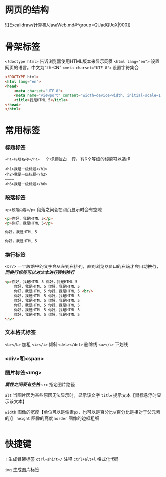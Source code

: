 # 网页的结构
![[Excalidraw/计算机/JavaWeb.md#^group=QUadQUqX|900]]
# 骨架标签
`<!doctype html>` 告诉浏览器使用HTML版本来显示网页
`<html lang="en">` 设置网页的语言。中文为“zh-CN”
`<meta charset="UTF-8">` 设置字符集合

```html
<!DOCTYPE html>   
<html lang="en">
<head>
    <meta charset="UTF-8">
    <meta name="viewport" content="width=device-width, initial-scale=1.0">
    <title>我是HTML 5</title>
</head>
</html>
```

# 常用标签
### 标题标签
`<h1>标题名称</h1>`
一个标题独占一行，有6个等级的标题可以选择

```
<h1>我是一级标题</h1>
<h2>我是一级标题</h2>
…………
<h6>我是一级标题</h6>
```
### 段落标签
`<p>段落内容</p>`
段落之间会在网页显示时会有空隙

```html
<p>你好，我是HTML 5</p>
<p>你好，我是HTML 5</p>

你好，我是HTML 5

你好，我是HTML 5
```
### 换行标签
`<br/>`
一个段落中的文字会从左到右排列，直到浏览器窗口的右端才会自动换行，***而换行标签可以对文本进行强制换行***

```html
<p>你好，我是HTML 5 你好，我是HTML 5
	你好，我是HTML 5 你好，我是HTML 5
	你好，我是HTML 5 你好，我是HTML 5 <br/>
	你好，我是HTML 5 你好，我是HTML 5
	你好，我是HTML 5 你好，我是HTML 5
	你好，我是HTML 5 你好，我是HTML 5
	你好，我是HTML 5 你好，我是HTML 5
	你好，我是HTML 5 你好，我是HTML 5
</p>
```
### 文本格式标签
`<b></b>` 加粗
`<i></i>` 倾斜
`<del></del>` 删除线
`<u></u>` 下划线
### \<div\>和\<span\>

### 图片标签\<img\>
***属性之间要有空格***
`src` 指定图片路径

`alt` 当图片因为某些原因无法显示时，显示该文字
`title` 提示文本【鼠标悬浮时显示该文本】

`width` 图像的宽度【单位可以是像素`px`，也可以是百分比`%`(百分比是相对于父元素的)】
`height` 图像的高度
`border` 图像的边框粗细

```html

```

# 快捷键
`!` 生成骨架标签
`ctrl+shift+/` 注释
`ctrl+alt+l` 格式化代码

`img` 生成图片标签






